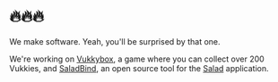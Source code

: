 # 🔥🔥🔥
We make software. Yeah, you'll be surprised by that one.

We're working on [Vukkybox](https://vukkybox.com), a game where you can collect over 200 Vukkies, and [SaladBind](https://github.com/vukkyltd/saladbind), an open source tool for the [Salad](https://salad.com) application.
